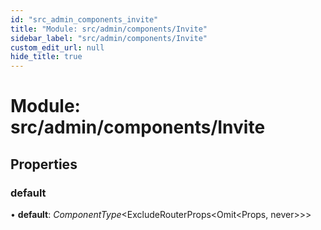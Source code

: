 ```yaml
---
id: "src_admin_components_invite"
title: "Module: src/admin/components/Invite"
sidebar_label: "src/admin/components/Invite"
custom_edit_url: null
hide_title: true
---
```


# Module: src/admin/components/Invite

## Properties

### default

• **default**: *ComponentType*<ExcludeRouterProps<Omit<Props, never\>\>\>
